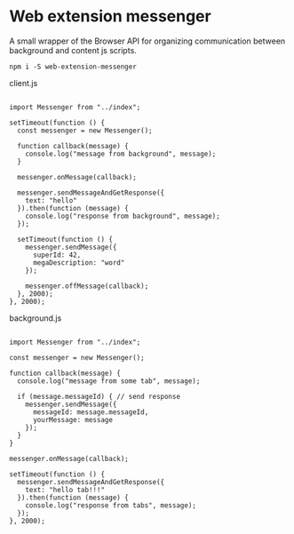 Web extension messenger
=======================

A small wrapper of the Browser API for organizing communication between background and content js scripts. 

`npm i -S web-extension-messenger`

client.js

```$xslt

import Messenger from "../index";

setTimeout(function () {
  const messenger = new Messenger();

  function callback(message) {
    console.log("message from background", message);
  }

  messenger.onMessage(callback);

  messenger.sendMessageAndGetResponse({
    text: "hello"
  }).then(function (message) {
    console.log("response from background", message);
  });

  setTimeout(function () {
    messenger.sendMessage({
      superId: 42,
      megaDescription: "word"
    });

    messenger.offMessage(callback);
  }, 2000);
}, 2000);

```

background.js

```$xslt

import Messenger from "../index";

const messenger = new Messenger();

function callback(message) {
  console.log("message from some tab", message);

  if (message.messageId) { // send response
    messenger.sendMessage({
      messageId: message.messageId,
      yourMessage: message
    });
  }
}

messenger.onMessage(callback);

setTimeout(function () {
  messenger.sendMessageAndGetResponse({
    text: "hello tab!!!"
  }).then(function (message) {
    console.log("response from tabs", message);
  });
}, 2000);


```